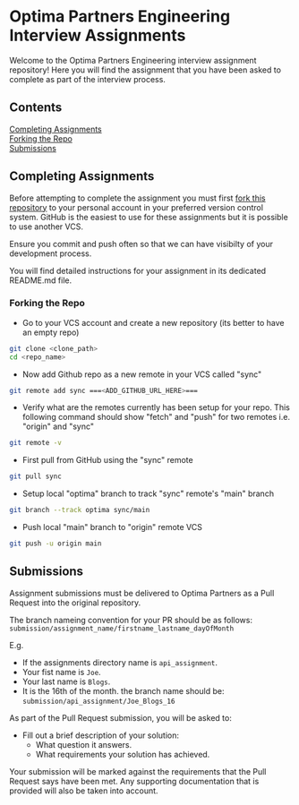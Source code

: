 # Optima Partners Engineering Interview Assignments

Welcome to the Optima Partners Engineering interview assignment repository! Here you will find the assignment that you have been asked to complete as part of the interview process.

## Contents

[Completing Assignments](#completing-assignments)<br>
[Forking the Repo](#forking-the-repo)<br>
[Submissions](#submissions)

## Completing Assignments

Before attempting to complete the assignment you must first [fork this repository](#forking-the-repo) to your personal account in your preferred version control system. GitHub is the easiest to use for these assignments but it is possible to use another VCS.

Ensure you commit and push often so that we can have visibilty of your development process.

You will find detailed instructions for your assignment in its dedicated README.md file.

### Forking the Repo

- Go to your VCS account and create a new repository (its better to have an empty repo)

```sh
git clone <clone_path>
cd <repo_name>
```

- Now add Github repo as a new remote in your VCS called "sync"

```sh
git remote add sync ===<ADD_GITHUB_URL_HERE>===
```

- Verify what are the remotes currently has been setup for your repo. This following command should show "fetch" and "push" for two remotes i.e. "origin" and "sync"

```sh
git remote -v
```

- First pull from GitHub using the "sync" remote

```sh
git pull sync
```

- Setup local "optima" branch to track "sync" remote's "main" branch

```sh
git branch --track optima sync/main
```

- Push local "main" branch to "origin" remote VCS

```sh
git push -u origin main
```

## Submissions

Assignment submissions must be delivered to Optima Partners as a Pull Request into the original repository.

The branch nameing convention for your PR should be as follows:<br>
`submission/assignment_name/firstname_lastname_dayOfMonth`

E.g.<br>

- If the assignments directory name is `api_assignment`.
- Your fist name is `Joe`.
- Your last name is `Blogs`.
- It is the 16th of the month. the branch name should be:<br>
  `submission/api_assignment/Joe_Blogs_16`

As part of the Pull Request submission, you will be asked to:

- Fill out a brief description of your solution:
  - What question it answers.
  - What requirements your solution has achieved.

Your submission will be marked against the requirements that the Pull Request says have been met. Any supporting documentation that is provided will also be taken into account.
